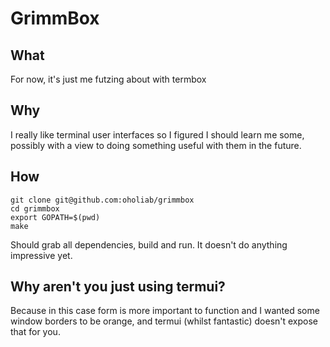 # GrimmBox
## What
For now, it's just me futzing about with termbox

## Why
I really like terminal user interfaces so I figured I should learn me some,
possibly with a view to doing something useful with them in the future.

## How
    git clone git@github.com:oholiab/grimmbox
    cd grimmbox
    export GOPATH=$(pwd)
    make

Should grab all dependencies, build and run. It doesn't do anything impressive
yet.

## Why aren't you just using termui?
Because in this case form is more important to function and I wanted some
window borders to be orange, and termui (whilst fantastic) doesn't expose that
for you.
